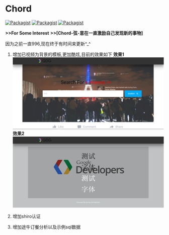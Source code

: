# Chord

[![Packagist](https://img.shields.io/packagist/l/doctrine/orm.svg)](#)
[![Packagist](https://img.shields.io/badge/SpringMVC-4.2.5.RELEASE-green.svg)](#)
[![Packagist](https://img.shields.io/badge/myBatis-3.3-green.svg)](#)

**>>For Some Interest**
**>>[Chord-弦-意在一直激励自己发现新的事物]**

因为之前一直996,现在终于有时间来更新^_^

1. 增加已视频为背景的模板,更加酷炫,目前的效果如下
    **效果1**
    ![img](/extr/demo.png)
    **效果2**
    ![img](/extr/demo2.png)

2. 增加shiro认证

3. 增加途牛订餐分析以及示例sql数据

